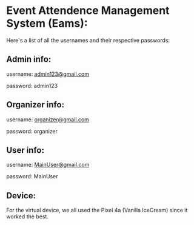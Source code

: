 # Event Attendence Management System (Eams):
Here's a list of all the usernames and their respective passwords:
## Admin info:
username: admin123@gmail.com

password: admin123

## Organizer info:
username: organizer@gmail.com

password: organizer

## User info:
username: MainUser@gmail.com

password: MainUser


## Device:
For the virtual device, we all used the Pixel 4a (Vanilla IceCream) since it worked the best.
